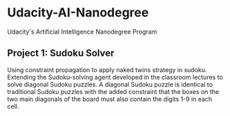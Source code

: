 # Udacity-AI-Nanodegree
Udacity's Artificial Intelligence Nanodegree Program

## Project 1: Sudoku Solver
Using constraint propagation to apply naked twins strategy in sudoku.
Extending the Sudoku-solving agent developed in the classroom lectures to solve diagonal Sudoku puzzles.
A diagonal Sudoku puzzle is identical to traditional Sudoku puzzles with the added constraint that the boxes on the two main diagonals of the board must also contain the digits 1-9 in each cell.
